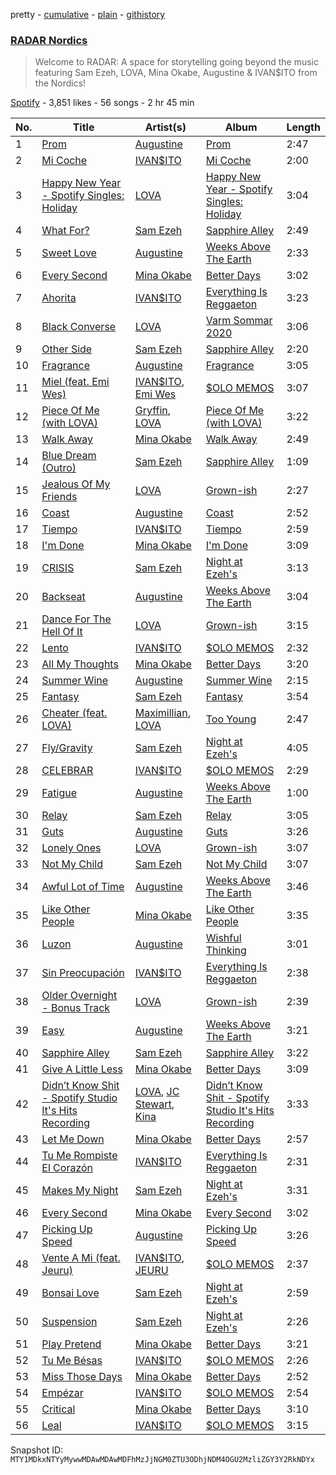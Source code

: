pretty - [cumulative](/playlists/cumulative/37i9dQZF1DWV7gN1qBoBYg.md) - [plain](/playlists/plain/37i9dQZF1DWV7gN1qBoBYg) - [githistory](https://github.githistory.xyz/mackorone/spotify-playlist-archive/blob/main/playlists/plain/37i9dQZF1DWV7gN1qBoBYg)

### [RADAR Nordics](https://open.spotify.com/playlist/37i9dQZF1DWV7gN1qBoBYg)

> Welcome to RADAR: A space for storytelling going beyond the music featuring Sam Ezeh, LOVA, Mina Okabe, Augustine & IVAN$ITO from the Nordics!

[Spotify](https://open.spotify.com/user/spotify) - 3,851 likes - 56 songs - 2 hr 45 min

| No. | Title | Artist(s) | Album | Length |
|---|---|---|---|---|
| 1 | [Prom](https://open.spotify.com/track/5flMoOfc914PhFtAD8e1gX) | [Augustine](https://open.spotify.com/artist/1esNGCDFDiy6sKEqPhlLb4) | [Prom](https://open.spotify.com/album/35R9EjeVUv2oZBiEur310h) | 2:47 |
| 2 | [Mi Coche](https://open.spotify.com/track/4gkjuwpDV79mAVqqyoeSsD) | [IVAN$ITO](https://open.spotify.com/artist/0cPmSFfjpop7imPVWSk2yc) | [Mi Coche](https://open.spotify.com/album/3GXX4mzpuZaXxbFcQ9aGeW) | 2:00 |
| 3 | [Happy New Year \- Spotify Singles: Holiday](https://open.spotify.com/track/7JGCzG4u3YNom3CTwz2kpr) | [LOVA](https://open.spotify.com/artist/1l2NYhptmHjo64MDOcej1x) | [Happy New Year \- Spotify Singles: Holiday](https://open.spotify.com/album/0lcmBSL5gnznCRwyX6boRL) | 3:04 |
| 4 | [What For?](https://open.spotify.com/track/1HmdMV6AP2ZA01JdgZFf44) | [Sam Ezeh](https://open.spotify.com/artist/5Ys0Puc1F5jOw7EpmhMSTK) | [Sapphire Alley](https://open.spotify.com/album/6logejZ3K4RYStEMnpZ5Gd) | 2:49 |
| 5 | [Sweet Love](https://open.spotify.com/track/1vbVS8vpaFQNjketow7tse) | [Augustine](https://open.spotify.com/artist/1esNGCDFDiy6sKEqPhlLb4) | [Weeks Above The Earth](https://open.spotify.com/album/030P1hbKI1OLAPVpThG5gl) | 2:33 |
| 6 | [Every Second](https://open.spotify.com/track/0GxUJLTF4RanPVwY1YpcZ3) | [Mina Okabe](https://open.spotify.com/artist/5BS8KSKJPeLeXfABQx0bXl) | [Better Days](https://open.spotify.com/album/5SrnJoj6SyYblCwkraKsha) | 3:02 |
| 7 | [Ahorita](https://open.spotify.com/track/6eaupQfbjsvOsTCNqz4SQv) | [IVAN$ITO](https://open.spotify.com/artist/0cPmSFfjpop7imPVWSk2yc) | [Everything Is Reggaeton](https://open.spotify.com/album/3uudLdE8l4cC7ridZzYf0O) | 3:23 |
| 8 | [Black Converse](https://open.spotify.com/track/2NQtXwEgMkIeTiThSdbWPq) | [LOVA](https://open.spotify.com/artist/1l2NYhptmHjo64MDOcej1x) | [Varm Sommar 2020](https://open.spotify.com/album/5bBWHe49fHsZ2vQyPS9gWy) | 3:06 |
| 9 | [Other Side](https://open.spotify.com/track/2FZ2D3fVByioMCHTwXQEhB) | [Sam Ezeh](https://open.spotify.com/artist/5Ys0Puc1F5jOw7EpmhMSTK) | [Sapphire Alley](https://open.spotify.com/album/6logejZ3K4RYStEMnpZ5Gd) | 2:20 |
| 10 | [Fragrance](https://open.spotify.com/track/0Ot8GnwG2tDkJ8R6dgNfbd) | [Augustine](https://open.spotify.com/artist/1esNGCDFDiy6sKEqPhlLb4) | [Fragrance](https://open.spotify.com/album/5vjXjh3E13FFfVKdSccOG8) | 3:05 |
| 11 | [Miel \(feat\. Emi Wes\)](https://open.spotify.com/track/5PuJOlF0TlMzWCeXoRdThH) | [IVAN$ITO](https://open.spotify.com/artist/0cPmSFfjpop7imPVWSk2yc), [Emi Wes](https://open.spotify.com/artist/4FB4F6NV9IMJNc2HmAgiBz) | [$OLO MEMOS](https://open.spotify.com/album/1HEVveDgR4D3nJViD3q9Yq) | 3:07 |
| 12 | [Piece Of Me \(with LOVA\)](https://open.spotify.com/track/5mlNLzIdl6Ae2a4YRphSI4) | [Gryffin](https://open.spotify.com/artist/2ZRQcIgzPCVaT9XKhXZIzh), [LOVA](https://open.spotify.com/artist/1l2NYhptmHjo64MDOcej1x) | [Piece Of Me \(with LOVA\)](https://open.spotify.com/album/3L5V3sfPdsd1SoSWzcW5Xb) | 3:22 |
| 13 | [Walk Away](https://open.spotify.com/track/3XQDYyBoAeP7Agcx4YCwHS) | [Mina Okabe](https://open.spotify.com/artist/5BS8KSKJPeLeXfABQx0bXl) | [Walk Away](https://open.spotify.com/album/2C6u68wrYE0McXsrMRPogc) | 2:49 |
| 14 | [Blue Dream \(Outro\)](https://open.spotify.com/track/0z87dq19ylNYib5WN0HVIn) | [Sam Ezeh](https://open.spotify.com/artist/5Ys0Puc1F5jOw7EpmhMSTK) | [Sapphire Alley](https://open.spotify.com/album/6logejZ3K4RYStEMnpZ5Gd) | 1:09 |
| 15 | [Jealous Of My Friends](https://open.spotify.com/track/7H8VxrYJR2sWWLBrtcmQgt) | [LOVA](https://open.spotify.com/artist/1l2NYhptmHjo64MDOcej1x) | [Grown\-ish](https://open.spotify.com/album/4HsUtIgXcWzJetVBHPybg0) | 2:27 |
| 16 | [Coast](https://open.spotify.com/track/23KRFSsLa3UQ8FMY6KQ63i) | [Augustine](https://open.spotify.com/artist/1esNGCDFDiy6sKEqPhlLb4) | [Coast](https://open.spotify.com/album/4HeAegQf8B2jW03zpL1X0T) | 2:52 |
| 17 | [Tiempo](https://open.spotify.com/track/1jzMvdYPdXJdaDyuPvFNxm) | [IVAN$ITO](https://open.spotify.com/artist/0cPmSFfjpop7imPVWSk2yc) | [Tiempo](https://open.spotify.com/album/2gdBLzUKj1rG32Gy6U18Ce) | 2:59 |
| 18 | [I'm Done](https://open.spotify.com/track/31woMxYB85YfABARqqJm7e) | [Mina Okabe](https://open.spotify.com/artist/5BS8KSKJPeLeXfABQx0bXl) | [I'm Done](https://open.spotify.com/album/7zPEYCY2jACwkAd3SM7qWb) | 3:09 |
| 19 | [CRISIS](https://open.spotify.com/track/43ImePOfnaz2d4YH4mWwyi) | [Sam Ezeh](https://open.spotify.com/artist/5Ys0Puc1F5jOw7EpmhMSTK) | [Night at Ezeh's](https://open.spotify.com/album/0HeJ5vvU2LxmL5QNtCxIrl) | 3:13 |
| 20 | [Backseat](https://open.spotify.com/track/4Sec4YoFHueidjEW8fQDSj) | [Augustine](https://open.spotify.com/artist/1esNGCDFDiy6sKEqPhlLb4) | [Weeks Above The Earth](https://open.spotify.com/album/030P1hbKI1OLAPVpThG5gl) | 3:04 |
| 21 | [Dance For The Hell Of It](https://open.spotify.com/track/1G8nKybzD7qlBxfZYFSybv) | [LOVA](https://open.spotify.com/artist/1l2NYhptmHjo64MDOcej1x) | [Grown\-ish](https://open.spotify.com/album/4HsUtIgXcWzJetVBHPybg0) | 3:15 |
| 22 | [Lento](https://open.spotify.com/track/6ELwRYRmWonbkZWeVx55qV) | [IVAN$ITO](https://open.spotify.com/artist/0cPmSFfjpop7imPVWSk2yc) | [$OLO MEMOS](https://open.spotify.com/album/1HEVveDgR4D3nJViD3q9Yq) | 2:32 |
| 23 | [All My Thoughts](https://open.spotify.com/track/1XUFRMGnLUjESmegODafq9) | [Mina Okabe](https://open.spotify.com/artist/5BS8KSKJPeLeXfABQx0bXl) | [Better Days](https://open.spotify.com/album/5SrnJoj6SyYblCwkraKsha) | 3:20 |
| 24 | [Summer Wine](https://open.spotify.com/track/7b8IcOvAOdaYJEaLW5dv9C) | [Augustine](https://open.spotify.com/artist/1esNGCDFDiy6sKEqPhlLb4) | [Summer Wine](https://open.spotify.com/album/0On0y1iTi5xDGokahA6iMS) | 2:15 |
| 25 | [Fantasy](https://open.spotify.com/track/59fIYH3h8H8ilm9ALt2NUl) | [Sam Ezeh](https://open.spotify.com/artist/5Ys0Puc1F5jOw7EpmhMSTK) | [Fantasy](https://open.spotify.com/album/7ylSy5FAToYyzkH36QBHSQ) | 3:54 |
| 26 | [Cheater \(feat\. LOVA\)](https://open.spotify.com/track/0eAY1xwwdnFv7JcRmgcEkW) | [Maximillian](https://open.spotify.com/artist/2Q9c6ETFOkDDTy53U7DIgr), [LOVA](https://open.spotify.com/artist/1l2NYhptmHjo64MDOcej1x) | [Too Young](https://open.spotify.com/album/5ZfCvmBhlJhVyKFLits0lx) | 2:47 |
| 27 | [Fly/Gravity](https://open.spotify.com/track/2rtr3HuXDjajzmWTe2OUqD) | [Sam Ezeh](https://open.spotify.com/artist/5Ys0Puc1F5jOw7EpmhMSTK) | [Night at Ezeh's](https://open.spotify.com/album/0HeJ5vvU2LxmL5QNtCxIrl) | 4:05 |
| 28 | [CELEBRAR](https://open.spotify.com/track/5ZIU6eFkgCMiZX0ZdPtloV) | [IVAN$ITO](https://open.spotify.com/artist/0cPmSFfjpop7imPVWSk2yc) | [$OLO MEMOS](https://open.spotify.com/album/1HEVveDgR4D3nJViD3q9Yq) | 2:29 |
| 29 | [Fatigue](https://open.spotify.com/track/4scUgWRfSfKejgVgRfz8X7) | [Augustine](https://open.spotify.com/artist/1esNGCDFDiy6sKEqPhlLb4) | [Weeks Above The Earth](https://open.spotify.com/album/030P1hbKI1OLAPVpThG5gl) | 1:00 |
| 30 | [Relay](https://open.spotify.com/track/7cHLutQTiJ5cMfVI5Bg7nQ) | [Sam Ezeh](https://open.spotify.com/artist/5Ys0Puc1F5jOw7EpmhMSTK) | [Relay](https://open.spotify.com/album/43skczn9Io3vAXh97760qM) | 3:05 |
| 31 | [Guts](https://open.spotify.com/track/5cVBkcYGi6aiG4cnTMfN6x) | [Augustine](https://open.spotify.com/artist/1esNGCDFDiy6sKEqPhlLb4) | [Guts](https://open.spotify.com/album/6szOt2A9ABSPorygYiIKY1) | 3:26 |
| 32 | [Lonely Ones](https://open.spotify.com/track/6Mb0OgMvbb7FYQejZ6rusz) | [LOVA](https://open.spotify.com/artist/1l2NYhptmHjo64MDOcej1x) | [Grown\-ish](https://open.spotify.com/album/4HsUtIgXcWzJetVBHPybg0) | 3:07 |
| 33 | [Not My Child](https://open.spotify.com/track/3SDpBsvxo7R9wcDHULaIJV) | [Sam Ezeh](https://open.spotify.com/artist/5Ys0Puc1F5jOw7EpmhMSTK) | [Not My Child](https://open.spotify.com/album/1I1JS370CE43mK9hjYHJxT) | 3:07 |
| 34 | [Awful Lot of Time](https://open.spotify.com/track/2rHwZH39RB1aCRQSQETOzf) | [Augustine](https://open.spotify.com/artist/1esNGCDFDiy6sKEqPhlLb4) | [Weeks Above The Earth](https://open.spotify.com/album/030P1hbKI1OLAPVpThG5gl) | 3:46 |
| 35 | [Like Other People](https://open.spotify.com/track/3ODy4Ut24h55doPIJylVkw) | [Mina Okabe](https://open.spotify.com/artist/5BS8KSKJPeLeXfABQx0bXl) | [Like Other People](https://open.spotify.com/album/0pyUfQ8zGYKA653wLgW6iA) | 3:35 |
| 36 | [Luzon](https://open.spotify.com/track/46vZ6wZNAS60eaQRHhIKNK) | [Augustine](https://open.spotify.com/artist/1esNGCDFDiy6sKEqPhlLb4) | [Wishful Thinking](https://open.spotify.com/album/2EoEQOoH5UuAyY1U690LqO) | 3:01 |
| 37 | [Sin Preocupación](https://open.spotify.com/track/1ERZ1Y2Fgc54Rs09ZvgrNv) | [IVAN$ITO](https://open.spotify.com/artist/0cPmSFfjpop7imPVWSk2yc) | [Everything Is Reggaeton](https://open.spotify.com/album/3uudLdE8l4cC7ridZzYf0O) | 2:38 |
| 38 | [Older Overnight \- Bonus Track](https://open.spotify.com/track/4PkEC6lj6GXgxDyjmG4obk) | [LOVA](https://open.spotify.com/artist/1l2NYhptmHjo64MDOcej1x) | [Grown\-ish](https://open.spotify.com/album/4HsUtIgXcWzJetVBHPybg0) | 2:39 |
| 39 | [Easy](https://open.spotify.com/track/5ltE632wgkwfKTNeDjKeIA) | [Augustine](https://open.spotify.com/artist/1esNGCDFDiy6sKEqPhlLb4) | [Weeks Above The Earth](https://open.spotify.com/album/030P1hbKI1OLAPVpThG5gl) | 3:21 |
| 40 | [Sapphire Alley](https://open.spotify.com/track/5DamCARBr1qv1aiPS2Hip9) | [Sam Ezeh](https://open.spotify.com/artist/5Ys0Puc1F5jOw7EpmhMSTK) | [Sapphire Alley](https://open.spotify.com/album/7swcD8JF9TCG4Qw4UTeFpE) | 3:22 |
| 41 | [Give A Little Less](https://open.spotify.com/track/2UbWpVRTjpWBInJVD86Dgg) | [Mina Okabe](https://open.spotify.com/artist/5BS8KSKJPeLeXfABQx0bXl) | [Better Days](https://open.spotify.com/album/5SrnJoj6SyYblCwkraKsha) | 3:09 |
| 42 | [Didn’t Know Shit \- Spotify Studio It's Hits Recording](https://open.spotify.com/track/60jrv0KF1Uy5upBN8VTUZN) | [LOVA](https://open.spotify.com/artist/1l2NYhptmHjo64MDOcej1x), [JC Stewart](https://open.spotify.com/artist/2TAqN8fwfaKauvviN4pOsv), [Kina](https://open.spotify.com/artist/4qIVPF0s71ZYW3qzhu5GkF) | [Didn’t Know Shit \- Spotify Studio It's Hits Recording](https://open.spotify.com/album/6MGDXlKW5AMEduAezjbQ5f) | 3:33 |
| 43 | [Let Me Down](https://open.spotify.com/track/3I5ZwfMP7m6KOuA2JTchYs) | [Mina Okabe](https://open.spotify.com/artist/5BS8KSKJPeLeXfABQx0bXl) | [Better Days](https://open.spotify.com/album/5SrnJoj6SyYblCwkraKsha) | 2:57 |
| 44 | [Tu Me Rompiste El Corazón](https://open.spotify.com/track/3lVy9WnOeNofJwqIEv7Mx3) | [IVAN$ITO](https://open.spotify.com/artist/0cPmSFfjpop7imPVWSk2yc) | [Everything Is Reggaeton](https://open.spotify.com/album/3uudLdE8l4cC7ridZzYf0O) | 2:31 |
| 45 | [Makes My Night](https://open.spotify.com/track/1rcbA9319YlOcjkzaRJbgb) | [Sam Ezeh](https://open.spotify.com/artist/5Ys0Puc1F5jOw7EpmhMSTK) | [Night at Ezeh's](https://open.spotify.com/album/0HeJ5vvU2LxmL5QNtCxIrl) | 3:31 |
| 46 | [Every Second](https://open.spotify.com/track/6dquCx5KAW5jCgGgoTlghL) | [Mina Okabe](https://open.spotify.com/artist/5BS8KSKJPeLeXfABQx0bXl) | [Every Second](https://open.spotify.com/album/4VLxnKcNSnVyxw4ByPzQVs) | 3:02 |
| 47 | [Picking Up Speed](https://open.spotify.com/track/5VcjWCrAVvsOUQrKDaDI6G) | [Augustine](https://open.spotify.com/artist/1esNGCDFDiy6sKEqPhlLb4) | [Picking Up Speed](https://open.spotify.com/album/5BT0HVK3w86FxUtTyPFyJI) | 3:26 |
| 48 | [Vente A Mi \(feat\. Jeuru\)](https://open.spotify.com/track/5FQb4haunBEG5l3qVUDYOx) | [IVAN$ITO](https://open.spotify.com/artist/0cPmSFfjpop7imPVWSk2yc), [JEURU](https://open.spotify.com/artist/60o3gpHTPIXhyelk1W7SCq) | [$OLO MEMOS](https://open.spotify.com/album/1HEVveDgR4D3nJViD3q9Yq) | 2:37 |
| 49 | [Bonsai Love](https://open.spotify.com/track/0g34K1VMsymkjGyPpeuL0x) | [Sam Ezeh](https://open.spotify.com/artist/5Ys0Puc1F5jOw7EpmhMSTK) | [Night at Ezeh's](https://open.spotify.com/album/0HeJ5vvU2LxmL5QNtCxIrl) | 2:59 |
| 50 | [Suspension](https://open.spotify.com/track/3yPLXJ8tLM2K8FCgCakpTq) | [Sam Ezeh](https://open.spotify.com/artist/5Ys0Puc1F5jOw7EpmhMSTK) | [Night at Ezeh's](https://open.spotify.com/album/0HeJ5vvU2LxmL5QNtCxIrl) | 2:26 |
| 51 | [Play Pretend](https://open.spotify.com/track/1qK2fh2lg1VQxnrt4d0bKo) | [Mina Okabe](https://open.spotify.com/artist/5BS8KSKJPeLeXfABQx0bXl) | [Better Days](https://open.spotify.com/album/5SrnJoj6SyYblCwkraKsha) | 3:21 |
| 52 | [Tu Me Bésas](https://open.spotify.com/track/1fHvIxqkFQdMyirAMPJXzh) | [IVAN$ITO](https://open.spotify.com/artist/0cPmSFfjpop7imPVWSk2yc) | [$OLO MEMOS](https://open.spotify.com/album/1HEVveDgR4D3nJViD3q9Yq) | 2:26 |
| 53 | [Miss Those Days](https://open.spotify.com/track/14CMnDIXlTyuNwpw6fTdMi) | [Mina Okabe](https://open.spotify.com/artist/5BS8KSKJPeLeXfABQx0bXl) | [Better Days](https://open.spotify.com/album/5SrnJoj6SyYblCwkraKsha) | 2:52 |
| 54 | [Empézar](https://open.spotify.com/track/6Xrq0kCFPKmQD5x5vk1qUB) | [IVAN$ITO](https://open.spotify.com/artist/0cPmSFfjpop7imPVWSk2yc) | [$OLO MEMOS](https://open.spotify.com/album/1HEVveDgR4D3nJViD3q9Yq) | 2:54 |
| 55 | [Critical](https://open.spotify.com/track/5RLtXgDduEE3qU2184BYpC) | [Mina Okabe](https://open.spotify.com/artist/5BS8KSKJPeLeXfABQx0bXl) | [Better Days](https://open.spotify.com/album/5SrnJoj6SyYblCwkraKsha) | 3:10 |
| 56 | [Leal](https://open.spotify.com/track/534uRWyOMtDiYTZUSc4eyj) | [IVAN$ITO](https://open.spotify.com/artist/0cPmSFfjpop7imPVWSk2yc) | [$OLO MEMOS](https://open.spotify.com/album/1HEVveDgR4D3nJViD3q9Yq) | 3:15 |

Snapshot ID: `MTY1MDkxNTYyMywwMDAwMDAwMDFhMzJjNGM0ZTU3ODhjNDM4OGU2MzliZGY3Y2RkNDYx`

